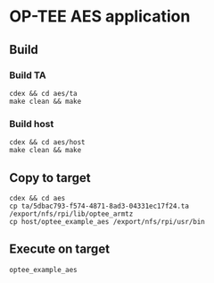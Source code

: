 # OP-TEE AES application

## Build

### Build TA
```
cdex && cd aes/ta
make clean && make
```

### Build host
```
cdex && cd aes/host
make clean && make
```

## Copy to target
```
cdex && cd aes
cp ta/5dbac793-f574-4871-8ad3-04331ec17f24.ta /export/nfs/rpi/lib/optee_armtz
cp host/optee_example_aes /export/nfs/rpi/usr/bin
```

## Execute on target
```
optee_example_aes
```

